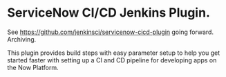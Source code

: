# ServiceNow CI/CD Jenkins Plugin. 

See https://github.com/jenkinsci/servicenow-cicd-plugin going forward. 
Archiving.

This plugin provides build steps with easy parameter setup to help you get started faster with setting up a CI and CD pipeline for developing apps on the Now Platform.
